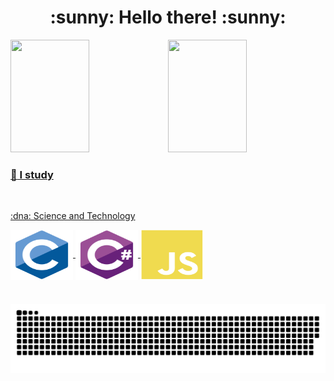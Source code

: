 <h1 align="center"> :sunny: Hello there! :sunny: </h1>  

<a href="https://github.com/GFelixH">
 <!---->
 <div>
  <img width="50%" height="180em" src="https://github-readme-stats.vercel.app/api?username=GFelixH&count_private=true&show_icons=true&theme=highcontrast"/><img  height="180em" width="50%" src="https://github-readme-stats.vercel.app/api/top-langs/?username=anuraghazra&layout=compact&langs_count=4&theme=highcontrast&hide=GLSL,shell"/>
</div>
<!---->

### :dolphin: I study 
<div style="display: inline_block"><br>
<p>:dna:  Science and Technology</p> 
  <img align="center" alt="C" height="80" width="100" src="https://raw.githubusercontent.com/devicons/devicon/master/icons/c/c-original.svg">
  <!-- <img align="center" alt="Cpp" height="80" width="100" src="https://github.com/devicons/devicon/blob/master/icons/cplusplus/cplusplus-original.svg"> -->
  <img align="center" alt="Csharp" height="80" width="100" src="https://raw.githubusercontent.com/devicons/devicon/master/icons/csharp/csharp-original.svg">
  <img align="center" alt="Js" height="80" width="100" src="https://raw.githubusercontent.com/devicons/devicon/master/icons/javascript/javascript-plain.svg">
 <!-- <img align="center" alt="Js" height="80" width="100" src="https://github.com/devicons/devicon/blob/master/icons/typescript/typescript-original.svg">-->
  
</div>
<!--
### :incoming_envelope: How to reach me  
<a href="https://www.linkedin.com/in/gabriel-f-622194245/" target="_blank"> <img src="https://img.shields.io/badge/LinkedIn-0077B5?style=for-the-badge&logo=linkedin&logoColor=white"></a> -->

#
 ![Snake animation](https://github.com/GFelixH/GFelixH/blob/output/github-contribution-grid-snake.svg)
